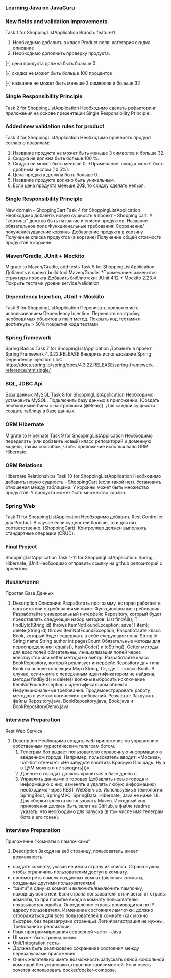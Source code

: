 ### Learning Java on JavaGuru

### New fields and validation improvements
Task 1 for ShoppingListApplication
Branch: feature/1
1. Необходимо добавить в класс Product поля:
категория
скидка
описание
2. Необходимо дополнить проверку продукта:

 [-] цена продукта должна быть больше 0

 [-] скидка не может быть больше 100 процентов

 [-] название не может быть меньше 3 символов и больше 32


### Single Responsibility Principle
Task 2 for ShoppingListApplication
Необходимо сделать рефакторинг приложения на основе презентации Single Responsibility Principle.

### Added new validation rules for product
Task 3 for ShoppingListApplication
Необходимо проверять продукт согласно правилам:
1. Название продукта не может быть меньше 3 символов и больше 32.
2. Скидка не должна быть больше 100 %.
3. Скидка не может быть меньше 0.
*Примечание: скидка может быть дробным числом (10.5%).
4. Цена продукта должна быть больше 0.
6. Название продукта должно быть уникальным.
7. Если цена продукта меньше 20$, то скидку сделать нельзя.

### Single Responsibility Principle
New domain - ShoppingCart
Task 4 for ShoppingListApplication
Необходимо добавить новую сущность в проект - Shopping cart.
У "корзины" должно быть название и список продуктов.
Название - обязательное поле
Функциональные требования:
Сохранение/получение/удаление корзины
Добавление продукта в корзину
Получение списка продуктов (в корзине)
Получение общей стоимости продуктов в корзине

### Maven/Gradle, JUnit + Mockito
Migrate to Maven/Gradle, add tests
Task 5 for ShoppingListApplication
Добавить в проект build tool Maven/Gradle.
*Примечание: изменится структура проекта
Добавить библиотеки: JUnit 4.12 + Mockito 2.23.4
Покрыть тестами уровни service/validation

### Dependency Injection, JUnit + Mockito
Task 6 for ShoppingListApplication
Переписать приложение с использованием Dependency Injection.
Перенести настройку необходимых объектов в main метод.
Покрыть код тестами и достигнуть > 50% покрытия кода тестами

### Spring framework
Spring Basics
Task 7 for ShoppingListApplication
Добавить в проект Spring Framework 4.3.22.RELEASE
Внедрить использование Spring Dependency Injection / IoC
https://docs.spring.io/spring/docs/4.3.22.RELEASE/spring-framework-reference/htmlsingle/

### SQL, JDBC Api
База данных MySQL
Task 8 for ShoppingListApplication
Необходимо установить MySQL.
Подключить базу данных в приложении. (Создать необходимые бины с настройками (@Bean)).
Для каждой сущности создать таблицу в базе данных.

### ORM Hibernate
Migrate to Hibernate
Task 9 for ShoppingListApplication
Необходимо переделать (или добавить новый) класс репозиторий и доменную модель, таким способом, чтобы приложение использовало ORM Hibernate.

### ORM Relations
Hibernate Relationships
Task 10 for ShoppingListApplication
Необходимо добавить новую сущность - ShoppingCart (если такой нет).
Установить отношения между таблицами.
У корзины может быть множество продуктов.
У продукта может быть множество корзин.

### Spring Web
Task 11 for ShoppingListApplication
Необходимо добавить Rest Controller для Product.
В случае если сущностей больше, то и для них соответственно. (ShoppingCart).
Контроллер должен выполнять стандартные операции (CRUD).

### Final Project
ShoppingListApplication
Task 1-11 for ShoppingListApplication: Spring, Hibernate, jUnit
Необходимо отправить ссылку на github репозиторий с проектом.


### Исключения
Простая База Данных
1. Description
Описание:
Разработать программу, которая работает в соответствии с требованиями ниже.
Функциональные требования:
Разработайте универсальный интерфейс Repository<T>, который будет представлять следующий набор методов:
List<T> findAll();
T findById(String id) throws ItemNotFoundException;
save(T item);
delete(String id) throws ItemNotFoundException;
Разработайте класс Book, который будет содержать в себе следующие поля:
String id
String name
String author
int pagesCount
Обязательные методы для переопределения: equals(), hashCode() и toString().
Getter методы для всех полей обязательны.
Инициализация полей через конструктор или setter методы на выбор.
Разработайте класс BookRepository, который реализует интерфейс Repository для типа Book на основе коллекции Map<String, T>, где T - класс Book.
В случае, если книга с переданным идентификатором не найдена, методы findById() и delete() должны выбросить исключение ItemNotFoundException с идентификатором объекта.
Нефункциональные требования:
Продемонстрировать работу методов с учетом логических требований.
Результат:
Загрузить файлы Repository.java, BookRepository.java, Book.java и BookRepositoryDemo.java
 

### Interview Preparation
Rest Web Service
1. Description
Необходимо создать web приложение по управлению собственным туристическим телеграм ботом.
    1) Телеграм бот выдает пользователю справочную информацию о введенном городе. Например, пользователь вводит: «Москва», чат-бот отвечает: «Не забудьте посетить Красную Площадь. Ну а в ЦУМ можно и не заходить)))».
    2) Данные о городах должны храниться в базе данных.
    3) Управлять данными о городах (добавлять новые города и информацию о них, изменять и удалять любую информацию) необходимо через REST WebService.
    Используемые технологии: SpringBoot, SpringMVC, SpringData, Hibernate, Java не ниже 1.8. Для сборки проекта использовать Maven.
   Исходный код приложения должен быть залит на GitHub, в файле readme указать, что необходимо для запуска (в том числе имя телеграм бота и его токен).
 
###  Interview Preparation
Приложение “Комнаты с лампочками”
1. Description
Заходя на веб страницу, пользователь имеет возможность:
- создать комнату, указав ее имя и страну из списка. Страна нужна, чтобы ограничить пользователям доступ в комнату.
- просмотреть список созданных комнат (включая комнаты, созданные другими пользователями)
- “зайти” в одну из комнат и включить/выключить лампочку, находящуюся в ней.
Если страна пользователя отличается от страны комнаты, то при попытке входа в комнату пользователю показывается ошибка.
Определение страны производится по IP адресу пользователя.
Изменение состояния лампочки, должно отображаться для всех пользователей в комнате (как можно быстрее, без перезагрузки страницы)
Логин\регистрация не нужны. 
Требования к реализации:
- Язык программирования серверной части - Java
- UI может быть тривиальным
- Unit/Integration тесты
- Должна быть реализовано сохранение состояния между перезапусками приложения
- Очень желательно иметь возможность запускать одной консольной командой без установки сторонних зависимостей. Если очень хочется  использовать docker/docker-compose.
